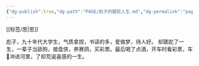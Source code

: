 ```yaml
---
{"dg-publish":true,"dg-path":"PAGE/彪子的蹉跎人生.md","dg-permalink":"page/20230508171509","permalink":"/page/20230508171509/","noteIcon":"1","created":"2023-05-08T16:35:06.854+08:00","updated":""}
---
```


[[标签/思\|思]]

彪子，九十年代大学生，气质拿捏，书读的多，爱做梦，待人好。
却蹉跎了一生，一辈子当舔狗，接盘侠，养赛鸽，买彩票。最后喝了点酒，开车时看彩票，车🚗冲进河里，了却荒诞喜感的一生。
